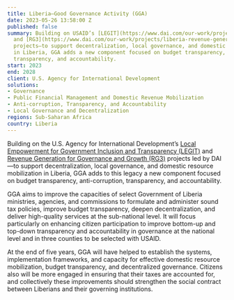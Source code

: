 ```yaml
---
title: Liberia—Good Governance Activity (GGA)
date: 2023-05-26 13:58:00 Z
published: false
summary: Building on USAID’s [LEGIT](https://www.dai.com/our-work/projects/liberia-local-empowerment-government-inclusion-and-transparency-legit)
  and [RG3](https://www.dai.com/our-work/projects/liberia-revenue-generation-governance-and-growth-rg3)
  projects—to support decentralization, local governance, and domestic resource mobilization
  in Liberia, GGA adds a new component focused on budget transparency, anti-corruption,
  transparency, and accountability.
start: 2023
end: 2028
client: U.S. Agency for International Development
solutions:
- Governance
- Public Financial Management and Domestic Revenue Mobilization
- Anti-corruption, Transparency, and Accountability
- Local Governance and Decentralization
regions: Sub-Saharan Africa
country: Liberia
---
```


Building on the U.S. Agency for International Development’s [Local Empowerment for Government Inclusion and Transparency (LEGIT)](https://www.dai.com/our-work/projects/liberia-local-empowerment-government-inclusion-and-transparency-legit) and [Revenue Generation for Governance and Growth (RG3)](https://www.dai.com/our-work/projects/liberia-revenue-generation-governance-and-growth-rg3) projects led by DAI—to support decentralization, local governance, and domestic resource mobilization in Liberia, GGA adds to this legacy a new component focused on budget transparency, anti-corruption, transparency, and accountability.
 
GGA aims to improve the capacities of select Government of Liberia ministries, agencies, and commissions to formulate and administer sound tax policies, improve budget transparency, deepen decentralization, and deliver high-quality services at the sub-national level. It will focus particularly on enhancing citizen participation to improve bottom-up and top-down transparency and accountability in governance at the national level and in three counties to be selected with USAID.
 
At the end of five years, GGA will have helped to establish the systems, implementation frameworks, and capacity for effective domestic resource mobilization, budget transparency, and decentralized governance. Citizens also will be more engaged in ensuring that their taxes are accounted for, and collectively these improvements should strengthen the social contract between Liberians and their governing institutions.